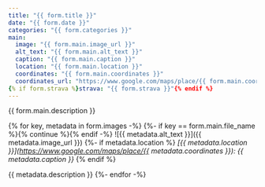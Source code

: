 ```yaml
---
title: "{{ form.title }}"
date: "{{ form.date }}"
categories: "{{ form.categories }}"
main:
  image: "{{ form.main.image_url }}"
  alt_text: "{{ form.main.alt_text }}"
  caption: "{{ form.main.caption }}"
  location: "{{ form.main.location }}"
  coordinates: "{{ form.main.coordinates }}"
  coordinates_url: "https://www.google.com/maps/place/{{ form.main.coordinates }}"
{% if form.strava %}strava: "{{ form.strava }}"{% endif %}
---
```


{{ form.main.description }}

{% for key, metadata in form.images -%}
{%- if key == form.main.file_name %}{% continue %}{% endif -%}
![{{ metadata.alt_text }}]({{ metadata.image_url }})
{%- if metadata.location %}
*[{{ metadata.location }}](https://www.google.com/maps/place/{{ metadata.coordinates }}): {{ metadata.caption }}*
{% endif %}

{{ metadata.description }}
{%- endfor -%}
